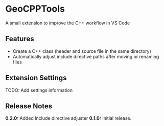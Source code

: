 # GeoCPPTools

A small extension to improve the C++ workflow in VS Code

## Features

- Create a C++ class (header and source file in the same directory)
- Automatically adjust include directive paths after moving or renaming files

## Extension Settings

TODO: Add settings information

## Release Notes

**0.2.0:** Added Include directive adjuster
**0.1.0:** Initial release.
